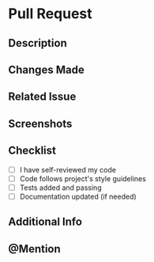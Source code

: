 # Pull Request

<!-- Provide a general summary of your changes in the Title above -->
<!-- Optional fileds can be removed if not applicable -->

## Description

<!-- Briefly describe the purpose of this pull request. -->

## Changes Made

<!-- Summarize the changes you've made in this pull request. -->

## Related Issue <!-- Optional -->

<!-- Link to the related issue, e.g., "Closes #123" or "Fixes #456" -->

## Screenshots <!-- Optional -->

<!-- Attach relevant screenshots or GIFs if applicable -->

## Checklist

- [ ] I have self-reviewed my code
- [ ] Code follows project's style guidelines
- [ ] Tests added and passing
- [ ] Documentation updated (if needed)

## Additional Info <!-- Optional -->

<!-- Any extra context or information that might help reviewers -->

## @Mention <!-- Optional -->

<!-- Mention specific individuals or teams for review -->
